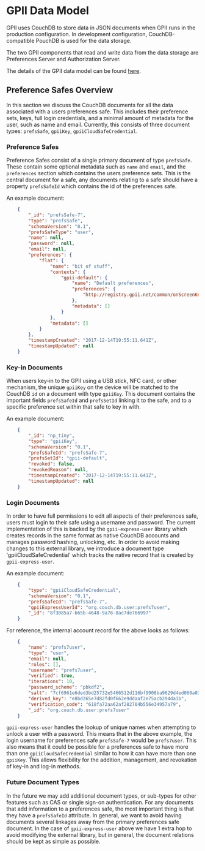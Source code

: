 # GPII Data Model

GPII uses CouchDB to store data in JSON documents when GPII runs in the production configuration. In development
configuration, CouchDB-compatible PouchDB is used for the data storage.

The two GPII components that read and write data from the data storage are Preferences Server and Authorization Server.

The details of the GPII data model can be found [here](https://wiki.gpii.net/w/Keys,_KeyTokens,_and_Preferences).

## Preference Safes Overview

In this section we discuss the CouchDB documents for all the data associated with a users preferences safe. This
includes their preference sets, keys, full login credentials, and a minimal amount of metadata for the user,
such as name and email.  Currently, this consists of three document types: `prefsSafe`, `gpiiKey`,
`gpiiCloudSafeCredential`.

### Preference Safes

Preference Safes consist of a single primary document of type `prefsSafe`. These contain some optional metadata such
as `name` and `email`, and the `preferences` section which contains the users preference sets. This is the central
document for a safe, any documents relating to a safe should have a property `prefsSafeId` which contains the id of
the preferences safe.

An example document:

```json
    {
        "_id": "prefsSafe-7",
        "type": "prefsSafe",
        "schemaVersion": "0.1",
        "prefsSafeType": "user",
        "name": null,
        "password": null,
        "email": null,
        "preferences": {
            "flat": {
                "name": "bit of stuff",
                "contexts": {
                    "gpii-default": {
                        "name": "Default preferences",
                        "preferences": {
                            "http://registry.gpii.net/common/onScreenKeyboard/enabled": true
                        },
                        "metadata": []
                    }
                },
                "metadata": []
            }
        },
        "timestampCreated": "2017-12-14T19:55:11.641Z",
        "timestampUpdated": null
    }
```

### Key-in Documents

When users key-in to the GPII using a USB stick, NFC card, or other mechanism, the unique `gpiiKey` on the device will
be matched to the CouchDB `id` on a document with type `gpiiKey`. This document contains the important fields `prefsSafeId`
and `prefsSetId` linking it to the safe, and to a specific preference set within that safe to key in with.

An example document:

```json
    {
        "_id": "np_tiny",
        "type": "gpiiKey",
        "schemaVersion": "0.1",
        "prefsSafeId": "prefsSafe-7",
        "prefsSetId": "gpii-default",
        "revoked": false,
        "revokedReason": null,
        "timestampCreated": "2017-12-14T19:55:11.641Z",
        "timestampUpdated": null
    }
```

### Login Documents

In order to have full permissions to edit all aspects of their preferences safe, users must login to their safe using a
username and password. The current implementation of this is backed by the `gpii-express-user` library which creates
records in the same format as native CouchDB accounts and manages password hashing, unlocking, etc.  In order to avoid
making changes to this external library, we introduce a document type 'gpiiCloudSafeCredential' which tracks the native
record that is created by `gpii-express-user`.

An example document:

```json
    {
        "type": "gpiiCloudSafeCredential",
        "schemaVersion": "0.1",
        "prefsSafeId": "prefsSafe-7",
        "gpiiExpressUserId": "org.couch.db.user:prefs7user",
        "_id": "8f3085a7-b65b-4648-9a78-8ac7de766997"
    }
```

For reference, the internal account record for the above looks as follows:

```json
    {
        "name": "prefs7user",
        "type": "user",
        "email": null,
        "roles": [],
        "username": "prefs7user",
        "verified": true,
        "iterations": 10,
        "password_scheme": "pbkdf2",
        "salt": "7cf6961e6ded3bd25732e5466512d116bf9908ba9629d4ed060a03a965e5341d",
        "derived_key": "e8bd265e7d82fd0f662e9ddaaf2e75acb294da1b",
        "verification_code": "618fa72aa62af282704b556e34957a79",
        "_id": "org.couch.db.user:prefs7user"
    }
```

`gpii-express-user` handles the lookup of unique names when attempting to unlock a user with a password.
This means that in the above example, the login username for preferences safe `prefsSafe-7` would be `prefs7user`.
This also means that it could be possible for a preferences safe to have more than one `gpiiCloudSafeCredential`
similar to how it can have more than one `gpiiKey`. This allows flexibility for the addition, management, and revokation
of key-in and log-in methods.

### Future Document Types

In the future we may add additional document types, or sub-types for other features such as CAS or single sign-on
authentication. For any documents that add information to a preferences safe, the most important thing is that they
have a `prefsSafeId` attribute. In general, we want to avoid having documents several linkages away from the primary
preferences safe document. In the case of `gpii-express-user` above we have 1 extra hop to avoid modifying the external
library, but in general, the document relations should be kept as simple as possible.